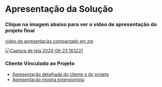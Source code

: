 # Apresentação da Solução

### Clique na imagem abaixo para ver o vídeo de apresentação do projeto final

[video de apresentação compactado em zip ](https://github.com/user-attachments/files/16021867/video.muito.reduzido.zip)

<a href="https://youtu.be/UIC9N8aax6Q?si=vj2o0-RJrGk1c2JI">![Captura de tela 2024-06-23 163221](https://github.com/ICEI-PUC-Minas-PMV-ADS/pmv-ads-2024-1-e5-proj-empext-t2-hysteria-studio/assets/98422190/a672775f-a2a3-4ad5-9282-f6cabfd56f0e)</a>

### Cliente Vinculado ao Projeto

- <a href="./pdf/Apresentacao_do_projeto.pdf">Apresentação detalhada do cliente e do projeto</a>
- <a href="./pdf/Apresentação Hysteria Studio - Mostra extensionista.pdf">Apresentação mostra extensionista</a>
